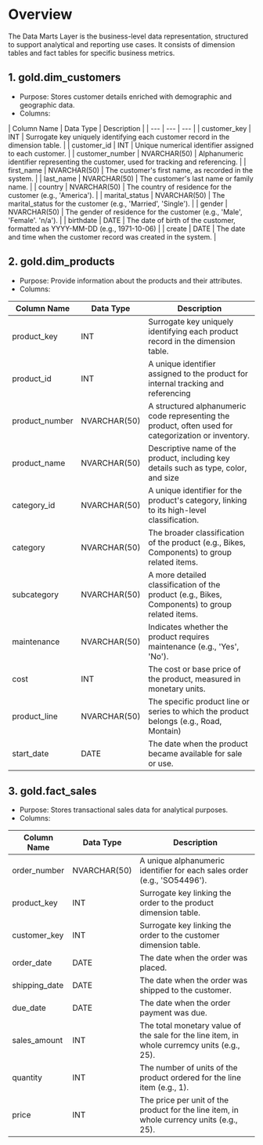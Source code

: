 # Overview

The Data Marts Layer is the business-level data representation, structured to support analytical and reporting use cases. It consists of dimension tables and fact tables for specific business metrics.

## 1. gold.dim_customers

- Purpose: Stores customer details enriched with demographic and geographic data.
- Columns:

| Column
  Name | Data Type | Description |
| --- | --- | --- |
| customer_key | INT | Surrogate key uniquely identifying each customer record in the dimension
  table. |
| customer_id | INT | Unique numerical identifier assigned to each customer. |
| customer_number | NVARCHAR(50) | Alphanumeric identifier representing the customer, used for tracking and
  referencing. |
| first_name | NVARCHAR(50) | The customer's first name, as recorded in the system. |
| last_name | NVARCHAR(50) | The customer's last name or family name. |
| country | NVARCHAR(50) | The country of residence for the customer (e.g., 'America'). |
| marital_status | NVARCHAR(50) | The marital_status for the customer (e.g., 'Married', 'Single'). |
| gender | NVARCHAR(50) | The gender of residence for the customer (e.g., 'Male', 'Female'. 'n/a'). |
| birthdate | DATE | The date of birth of the customer, formatted as YYYY-MM-DD (e.g.,
  1971-10-06) |
| create | DATE | The date and time when the customer record was created in the system. |

## 2. gold.dim_products

- Purpose: Provide information about the products and their attributes.
- Columns:

| Column Name | Data Type | Description |
| --- | --- | --- |
| product_key | INT | Surrogate key uniquely identifying each product record in the dimension table. |
| product_id | INT | A unique identifier assigned to the product for internal tracking and referencing |
| product_number | NVARCHAR(50) | A structured alphanumeric code representing the product, often used for categorization or inventory. |
| product_name | NVARCHAR(50) | Descriptive name of the product, including key details such as type, color, and size |
| category_id | NVARCHAR(50) | A unique identifier for the product's category, linking to its high-level classification. |
| category | NVARCHAR(50) | The broader classification of the product (e.g., Bikes, Components) to group related items. |
| subcategory | NVARCHAR(50) | A more detailed classification of the product (e.g., Bikes, Components) to group related items. |
| maintenance | NVARCHAR(50) | Indicates whether the product requires maintenance (e.g., 'Yes', 'No'). |
| cost | INT | The cost or base price of the product, measured in monetary units. |
| product_line | NVARCHAR(50) | The specific product line or series to which the product belongs (e.g., Road, Montain) |
| start_date | DATE | The date when the product became available for sale or use. |

## 3. gold.fact_sales

- Purpose: Stores transactional sales data for analytical purposes.
- Columns:

| Column Name | Data Type | Description |
| --- | --- | --- |
| order_number | NVARCHAR(50) | A unique alphanumeric identifier for each sales order (e.g., 'SO54496'). |
| product_key | INT | Surrogate key linking the order to the product dimension table. |
| customer_key | INT | Surrogate key linking the order to the customer dimension table. |
| order_date | DATE | The date when the order was placed. |
| shipping_date | DATE | The date when the order was shipped to the customer. |
| due_date | DATE | The date when the order payment was due. |
| sales_amount | INT | The total monetary value of the sale for the line item, in whole curremcy units (e.g., 25). |
| quantity | INT | The number of units of the product ordered for the line item (e.g., 1). |
| price | INT | The price per unit of the product for the line item, in whole currency units (e.g., 25). |
